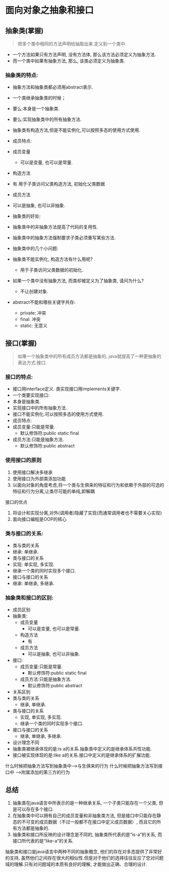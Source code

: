 # 面向对象之抽象和接口

## 抽象类(掌握)
>把多个类中相同的方法声明给抽取出来.定义到一个类中.

- 一个方法如果只有方法声明, 没有方法体, 那么该方法必须定义为抽象方法.
- 而一个类中如果有抽象方法, 那么, 该类必须定义为抽象类.

### 抽象类的特点:
- 抽象方法和抽象类都必须用abstract表示.
- 一个类继承抽象类的时候；
- 要么:本身是一个抽象类.
- 要么:实现抽象类中的所有抽象方法.
- 抽象类有构造方法,但是不能实例化,可以按照多态的使用方式使用.
- 成员特点:
- 成员变量
	- 可以是变量, 也可以是常量.
- 构造方法
- 有 用于子类访问父类构造方法, 初始化父类数据
- 成员方法
- 可以是抽象, 也可以非抽象.
- 抽象类的好处:
- 抽象类中的非抽象方法提高了代码的复用性.
- 抽象类中的抽象方法强制要求子类必须重写某些方法.

- 抽象类中的几个小问题:
- 抽象类不能实例化, 构造方法有什么用呢?
	- 用于子类访问父类数据的初始化.
- 如果一个类中没有抽象方法, 而类却被定义为了抽象类, 请问为什么?
	 - 不让创建对象.
- abstract不能和哪些关键字共存:
	- private: 冲突
	- final: 冲突
	- static: 无意义

## 接口(掌握)
>如果一个抽象类中的所有成员方法都是抽象的, java就提高了一种更抽象的表达方式:接口.

### 接口的特点:
- 接口用interface定义.
	  类实现接口用implements关键字.
- 一个类要实现接口:
- 本身是抽象类.
- 实现接口中的所有抽象方法.
- 接口不能实例化.可以按照多态的使用方式使用.
- 成员特点:
- 成员变量:只能是常量.
	- 默认修饰符:public static final
- 成员方法:只能是抽象方法.
	- 默认修饰符:public abstract

### 使用接口的原则
1. 使用接口解决多继承
2. 使用接口为外部类添加功能
3. 以面向对象的角度考虑,将一个类与生俱来的特征和行为和依赖于外部的可选的特征和行为分离,让类尽可能的单纯,即解耦

接口的优点

1. 将设计和实现分离,对外(调用者)隐藏了实现(而通常调用者也不需要关心实现)
2. 面向接口编程是OOP的核心


### 类与接口的关系:
- 类与类的关系
 - 继承: 单继承.
- 类与接口的关系
- 实现: 单实现, 多实现.
- 继承一个类的同时实现多个接口.
- 接口与接口的关系
- 继承: 单继承, 多继承.

### 抽象类和接口的区别:
- 成员区别
- 抽象类:
	- 成员变量
		- 可以是变量, 也可以是常量.
	- 构造方法
		- 有
	- 成员方法
		- 可以是抽象, 也可以非抽象.
- 接口:
	- 成员变量:只能是常量.
		- 默认修饰符:public static final
	- 成员方法:只能是抽象方法.
		- 默认修饰符:public abstract
- 关系区别
- 类与类的关系
	- 继承, 单继承.
- 类与接口的关系
	 - 实现, 单实现, 多实现.
	 - 继承一个类的同时实现多个接口.
- 接口与接口的关系
	 - 继承, 单继承, 多继承.
- 设计理念不同
- 抽象类被继承体现的是:is a的关系.抽象类中定义的是继承体系共性功能.
- 接口被实现体现的是:like a的关系.接口中定义的是继承体系的扩展功能.

什么时候把抽象方法写到抽象类中-->与生俱来的行为
什么时候把抽象方法写到接口中 -->附属添加的第三方的行为

## 总结
1. 抽象类在java语言中所表示的是一种继承关系, 一个子类只能存在一个父类, 但是可以存在多个接口.
2. 在抽象类中可以拥有自己的成员变量和非抽象类方法, 但是接口中只能存在静态的不可变的成员数据（不过一般都不在接口中定义成员数据）, 而且它的所有方法都是抽象的.
3. 抽象类和接口所反映的设计理念是不同的, 抽象类所代表的是“is-a”的关系, 而接口所代表的是“like-a”的关系.

抽象类和接口是java语言中两种不同的抽象概念, 他们的存在对多态提供了非常好的支持, 虽然他们之间存在很大的相似性.但是对于他们的选择往往反应了您对问题域的理解.只有对问题域的本质有良好的理解, 才能做出正确、合理的设计.
  
